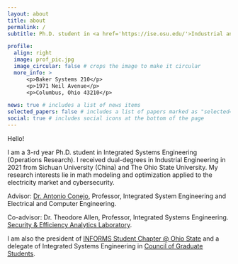 ```yaml
---
layout: about
title: about
permalink: /
subtitle: Ph.D. student in <a href='https://ise.osu.edu/'>Industrial and Systems Engineering (ISE)</a>, <a href='https://www.osu.edu/'>The Ohio State University</a>.

profile:
  align: right
  image: prof_pic.jpg
  image_circular: false # crops the image to make it circular
  more_info: >
      <p>Baker Systems 210</p>
      <p>1971 Neil Avenue</p>
      <p>Columbus, Ohio 43210</p>

news: true # includes a list of news items
selected_papers: false # includes a list of papers marked as "selected={true}"
social: true # includes social icons at the bottom of the page
---
```

Hello!

I am a 3-rd year Ph.D. student in Integrated Systems Engineering (Operations Research). I received dual-degrees in Industrial Engineering in 2021 from Sichuan University (China) and The Ohio State University. My research interests lie in math modeling and optimization applied to the electricity market and cybersecurity.

Advisor: [Dr. Antonio Conejo](https://u.osu.edu/conejo.1/), Professor, Integrated System Engineering and Electrical and Computer Engineering.

Co-advisor: Dr. Theodore Allen, Professor, Integrated Systems Engineering. [Security & Efficiency Analytics Laboratory](https://blying.com/).

I am also the president of [INFORMS Student Chapter @ Ohio State](https://u.osu.edu/informsosu/)
and a delegate of Integrated Systems Engineering in [Council of Graduate Students](https://cgs.osu.edu/).


<p><script type='text/javascript' id='clustrmaps' src='//cdn.clustrmaps.com/map_v2.js?cl=ffffff&w=300&t=n&d=DehKby6Tc0uzeeZSRI6_HSdjSuhr2pV0KdBrlBp3ckE'></script></p>
